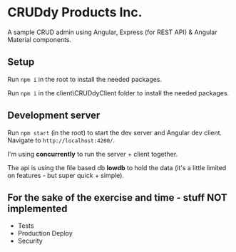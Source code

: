 # CRUDdy Products Inc.

A sample CRUD admin using Angular, Express (for REST API) & Angular Material components.

## Setup

Run `npm i` in the root to install the needed packages.

Run `npm i` in the client\CRUDdyClient folder to install the needed packages.

## Development server

Run `npm start` (in the root) to start the dev server and Angular dev client. Navigate to `http://localhost:4200/`.

I'm using **concurrently** to run the server + client together.

The api is using the file based db **lowdb** to hold the data (it's a little limited on features - but super quick + simple).

## For the sake of the exercise and time - stuff NOT implemented
- Tests
- Production Deploy
- Security
